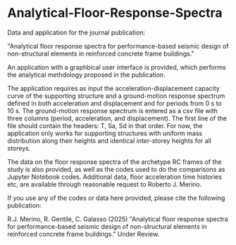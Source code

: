 # Analytical-Floor-Response-Spectra
Data and application for the journal publication: 

"Analytical floor response spectra for performance-based seismic design of non-structural elements in reinforced concrete frame buildings."  

An application with a graphbical user interface is provided, which performs the analytical methdology proposed in the publication.

The application requires as input the acceleration-displacement capacity curve of the supporting structure and a ground-motion response spectrum defined in both acceleration and displacement and for periods from 0 s to 10 s. The ground-motion response spectrum is entered as a csv file with three columns (period, acceleration, and displacement). The first line of the file should contain the headers: T, Sa, Sd in that order. For now, the application only works for supporting structures with uniform mass distribution along their heights and identical inter-storey heights for all storeys. 

The data on the floor response spectra of the archetype RC frames of the study is also provided, as well as the codes used to do the comparisons as Jupyter Notebook codes. Additional data, floor acceleration time histories etc, are available through reasonable request to Roberto J. Merino.

If you use any of the codes or data here provided, please cite the following publication:

R.J. Merino, R. Gentile, C. Galasso (2025) "Analytical floor response spectra for performance-based seismic design of non-structural elements in reinforced concrete frame buildings." Under Review. 



